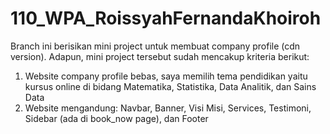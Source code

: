 # 110_WPA_RoissyahFernandaKhoiroh

Branch ini berisikan mini project untuk membuat company profile (cdn version).
Adapun, mini project tersebut sudah mencakup kriteria berikut:
1. Website company profile bebas, saya memilih tema pendidikan yaitu kursus online di bidang Matematika, Statistika, Data Analitik, dan Sains Data
2. Website mengandung: Navbar, Banner, Visi Misi, Services, Testimoni, Sidebar (ada di book_now page), dan Footer
